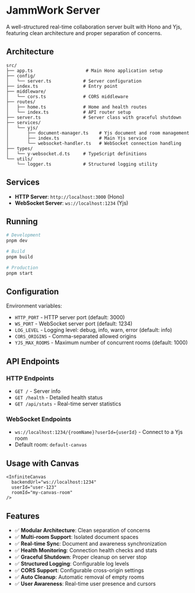 # JammWork Server

A well-structured real-time collaboration server built with Hono and Yjs, featuring clean architecture and proper separation of concerns.

## Architecture

```
src/
├── app.ts                    # Main Hono application setup
├── config/
│   └── server.ts            # Server configuration
├── index.ts                 # Entry point
├── middleware/
│   └── cors.ts              # CORS middleware
├── routes/
│   ├── home.ts              # Home and health routes
│   └── index.ts             # API router setup
├── server.ts                # Server class with graceful shutdown
├── services/
│   └── yjs/
│       ├── document-manager.ts    # Yjs document and room management
│       ├── index.ts               # Main Yjs service
│       └── websocket-handler.ts   # WebSocket connection handling
├── types/
│   └── y-websocket.d.ts     # TypeScript definitions
└── utils/
    └── logger.ts            # Structured logging utility
```

## Services

- **HTTP Server**: `http://localhost:3000` (Hono)
- **WebSocket Server**: `ws://localhost:1234` (Yjs)

## Running

```bash
# Development
pnpm dev

# Build
pnpm build

# Production
pnpm start
```

## Configuration

Environment variables:
- `HTTP_PORT` - HTTP server port (default: 3000)
- `WS_PORT` - WebSocket server port (default: 1234)
- `LOG_LEVEL` - Logging level: debug, info, warn, error (default: info)
- `CORS_ORIGINS` - Comma-separated allowed origins
- `YJS_MAX_ROOMS` - Maximum number of concurrent rooms (default: 1000)

## API Endpoints

### HTTP Endpoints
- `GET /` - Server info
- `GET /health` - Detailed health status
- `GET /api/stats` - Real-time server statistics

### WebSocket Endpoints
- `ws://localhost:1234/{roomName}?userId={userId}` - Connect to a Yjs room
- Default room: `default-canvas`

## Usage with Canvas

```tsx
<InfiniteCanvas 
  backendUrl="ws://localhost:1234"
  userId="user-123"
  roomId="my-canvas-room"
/>
```

## Features

- ✅ **Modular Architecture**: Clean separation of concerns
- ✅ **Multi-room Support**: Isolated document spaces
- ✅ **Real-time Sync**: Document and awareness synchronization
- ✅ **Health Monitoring**: Connection health checks and stats
- ✅ **Graceful Shutdown**: Proper cleanup on server stop
- ✅ **Structured Logging**: Configurable log levels
- ✅ **CORS Support**: Configurable cross-origin settings
- ✅ **Auto Cleanup**: Automatic removal of empty rooms
- ✅ **User Awareness**: Real-time user presence and cursors